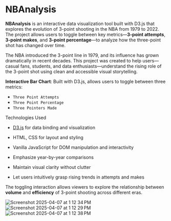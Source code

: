 # NBAnalysis

**NBAnalysis** is an interactive data visualization tool built with D3.js that explores the evolution of 3-point shooting in the NBA from 1979 to 2022. The project allows users to toggle between key metrics—**3-point attempts**, **3-point makes**, and **3-point percentage**—to analyze how the three-point shot has changed over time.


The NBA introduced the 3-point line in 1979, and its influence has grown dramatically in recent decades. This project was created to help users—casual fans, students, and data enthusiasts—understand the rising role of the 3-point shot using clean and accessible visual storytelling.


**Interactive Bar Chart**: Built with D3.js, allows users to toggle between three metrics:
  - `Three Point Attempts`
  - `Three Point Percentage`
  - `Three Pointers Made`


Technologies Used

- [D3.js](https://d3js.org/) for data binding and visualization
- HTML, CSS for layout and styling
- Vanilla JavaScript for DOM manipulation and interactivity


- Emphasize year-by-year comparisons
- Maintain visual clarity without clutter
- Let users intuitively grasp rising trends in attempts and makes

The toggling interaction allows viewers to explore the relationship between **volume** and **efficiency** of 3-point shooting across different eras.




![Screenshot 2025-04-07 at 1 12 34 PM](https://github.com/user-attachments/assets/88effa29-993e-4386-bd5f-43ff6402a770)
![Screenshot 2025-04-07 at 1 12 29 PM](https://github.com/user-attachments/assets/e62c164f-cb9f-4d9b-ad03-a4017631cad7)
![Screenshot 2025-04-07 at 1 12 38 PM](https://github.com/user-attachments/assets/e296b5d6-edb6-4fed-a3e3-1594cfda1bd6)
